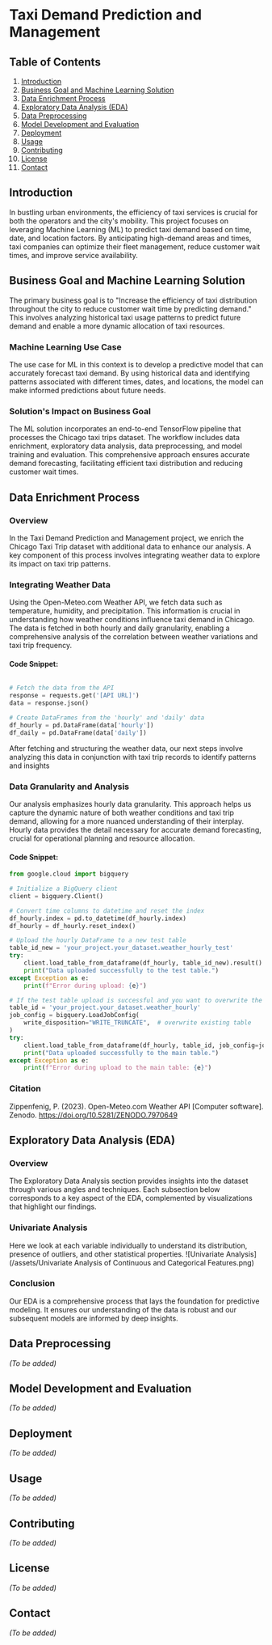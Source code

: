 
# Taxi Demand Prediction and Management

## Table of Contents
1. [Introduction](#introduction)
2. [Business Goal and Machine Learning Solution](#business-goal-and-machine-learning-solution)
3. [Data Enrichment Process](#data-enrichment-process)
4. [Exploratory Data Analysis (EDA)](#exploratory-data-analysis-eda)
5. [Data Preprocessing](#data-preprocessing)
6. [Model Development and Evaluation](#model-development-and-evaluation)
7. [Deployment](#deployment)
8. [Usage](#usage)
9. [Contributing](#contributing)
10. [License](#license)
11. [Contact](#contact)

## Introduction
In bustling urban environments, the efficiency of taxi services is crucial for both the operators and the city's mobility. This project focuses on leveraging Machine Learning (ML) to predict taxi demand based on time, date, and location factors. By anticipating high-demand areas and times, taxi companies can optimize their fleet management, reduce customer wait times, and improve service availability.

## Business Goal and Machine Learning Solution
The primary business goal is to "Increase the efficiency of taxi distribution throughout the city to reduce customer wait time by predicting demand." This involves analyzing historical taxi usage patterns to predict future demand and enable a more dynamic allocation of taxi resources.

### Machine Learning Use Case
The use case for ML in this context is to develop a predictive model that can accurately forecast taxi demand. By using historical data and identifying patterns associated with different times, dates, and locations, the model can make informed predictions about future needs.

### Solution's Impact on Business Goal
The ML solution incorporates an end-to-end TensorFlow pipeline that processes the Chicago taxi trips dataset. The workflow includes data enrichment, exploratory data analysis, data preprocessing, and model training and evaluation. This comprehensive approach ensures accurate demand forecasting, facilitating efficient taxi distribution and reducing customer wait times.

## Data Enrichment Process

### Overview
In the Taxi Demand Prediction and Management project, we enrich the Chicago Taxi Trip dataset with additional data to enhance our analysis. A key component of this process involves integrating weather data to explore its impact on taxi trip patterns.

### Integrating Weather Data
Using the Open-Meteo.com Weather API, we fetch data such as temperature, humidity, and precipitation. This information is crucial in understanding how weather conditions influence taxi demand in Chicago. The data is fetched in both hourly and daily granularity, enabling a comprehensive analysis of the correlation between weather variations and taxi trip frequency.
#### Code Snippet:
```python

# Fetch the data from the API
response = requests.get('[API URL]')
data = response.json()

# Create DataFrames from the 'hourly' and 'daily' data
df_hourly = pd.DataFrame(data['hourly'])
df_daily = pd.DataFrame(data['daily'])

```
After fetching and structuring the weather data, our next steps involve analyzing this data in conjunction with taxi trip records to identify patterns and insights

### Data Granularity and Analysis
Our analysis emphasizes hourly data granularity. This approach helps us capture the dynamic nature of both weather conditions and taxi trip demand, allowing for a more nuanced understanding of their interplay. Hourly data provides the detail necessary for accurate demand forecasting, crucial for operational planning and resource allocation.
#### Code Snippet:
```python
from google.cloud import bigquery

# Initialize a BigQuery client
client = bigquery.Client()

# Convert time columns to datetime and reset the index
df_hourly.index = pd.to_datetime(df_hourly.index)
df_hourly = df_hourly.reset_index()

# Upload the hourly DataFrame to a new test table
table_id_new = 'your_project.your_dataset.weather_hourly_test'
try:
    client.load_table_from_dataframe(df_hourly, table_id_new).result()
    print("Data uploaded successfully to the test table.")
except Exception as e:
    print(f"Error during upload: {e}")

# If the test table upload is successful and you want to overwrite the main table:
table_id = 'your_project.your_dataset.weather_hourly'
job_config = bigquery.LoadJobConfig(
    write_disposition="WRITE_TRUNCATE",  # overwrite existing table
)
try:
    client.load_table_from_dataframe(df_hourly, table_id, job_config=job_config).result()
    print("Data uploaded successfully to the main table.")
except Exception as e:
    print(f"Error during upload to the main table: {e}")
```

### Citation
Zippenfenig, P. (2023). Open-Meteo.com Weather API [Computer software]. Zenodo. https://doi.org/10.5281/ZENODO.7970649

## Exploratory Data Analysis (EDA)

### Overview
The Exploratory Data Analysis section provides insights into the dataset through various angles and techniques. Each subsection below corresponds to a key aspect of the EDA, complemented by visualizations that highlight our findings.

### Univariate Analysis
Here we look at each variable individually to understand its distribution, presence of outliers, and other statistical properties.
![Univariate Analysis](/assets/Univariate Analysis of Continuous and Categorical Features.png)



### Conclusion
Our EDA is a comprehensive process that lays the foundation for predictive modeling. It ensures our understanding of the data is robust and our subsequent models are informed by deep insights.

## Data Preprocessing
*(To be added)*

## Model Development and Evaluation
*(To be added)*

## Deployment
*(To be added)*

## Usage
*(To be added)*

## Contributing
*(To be added)*

## License
*(To be added)*

## Contact
*(To be added)*

